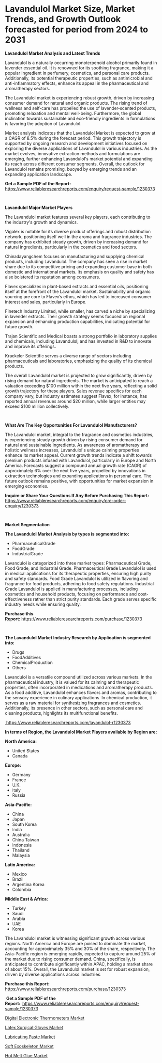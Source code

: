 <p><h1>Lavandulol Market Size, Market Trends, and Growth Outlook forecasted for period from 2024 to 2031</h1></p><p><strong>Lavandulol Market Analysis and Latest Trends</strong></p>
<p><p>Lavandulol is a naturally occurring monoterpenoid alcohol primarily found in lavender essential oil. It is renowned for its soothing fragrance, making it a popular ingredient in perfumery, cosmetics, and personal care products. Additionally, its potential therapeutic properties, such as antimicrobial and anti-inflammatory effects, enhance its appeal in the pharmaceutical and aromatherapy sectors.</p><p>The Lavandulol market is experiencing robust growth, driven by increasing consumer demand for natural and organic products. The rising trend of wellness and self-care has propelled the use of lavender-scented products, promoting relaxation and mental well-being. Furthermore, the global inclination towards sustainable and eco-friendly ingredients in formulations is favoring the adoption of Lavandulol.</p><p>Market analysis indicates that the Lavandulol Market is expected to grow at a CAGR of 8.5% during the forecast period. This growth trajectory is supported by ongoing research and development initiatives focused on exploring the diverse applications of Lavandulol in various industries. As the market evolves, innovative extraction methods and formulations are emerging, further enhancing Lavandulol's market potential and expanding its reach across different consumer segments. Overall, the outlook for Lavandulol remains promising, buoyed by emerging trends and an expanding application landscape.</p></p>
<p><strong>Get a Sample PDF of the Report:&nbsp;</strong> <a href="https://www.reliableresearchreports.com/enquiry/request-sample/1230373?utm_campaign=34&utm_medium=2&utm_source=Github&utm_content=ia&utm_term=07112024&utm_id=lavandulol">https://www.reliableresearchreports.com/enquiry/request-sample/1230373</a></p>
<p>&nbsp;</p>
<p><strong>Lavandulol Major Market Players</strong></p>
<p><p>The Lavandulol market features several key players, each contributing to the industry's growth and dynamics. </p><p>Vigalex is notable for its diverse product offerings and robust distribution network, positioning itself well in the aroma and fragrance industries. The company has exhibited steady growth, driven by increasing demand for natural ingredients, particularly in the cosmetics and food sectors. </p><p>Chinadayangchem focuses on manufacturing and supplying chemical products, including Lavandulol. The company has seen a rise in market share due to its competitive pricing and expanding customer base in both domestic and international markets. Its emphasis on quality and safety has also bolstered its reputation among consumers.</p><p>Flavex specializes in plant-based extracts and essential oils, positioning itself at the forefront of the Lavandulol market. Sustainability and organic sourcing are core to Flavex’s ethos, which has led to increased consumer interest and sales, particularly in Europe.</p><p>Finetech Industry Limited, while smaller, has carved a niche by specializing in lavender extracts. Their growth strategy seems focused on regional expansion and enhancing production capabilities, indicating potential for future growth.</p><p>Trajan Scientific and Medical boasts a strong portfolio in laboratory supplies and chemicals, including Lavandulol, and has invested in R&D to innovate and improve its offerings. </p><p>Krackeler Scientific serves a diverse range of sectors including pharmaceuticals and laboratories, emphasizing the quality of its chemical products.</p><p>The overall Lavandulol market is projected to grow significantly, driven by rising demand for natural ingredients. The market is anticipated to reach a valuation exceeding $100 million within the next five years, reflecting a solid growth trajectory for these players. Sales revenue specifics for each company vary, but industry estimates suggest Flavex, for instance, has reported annual revenues around $20 million, while larger entities may exceed $100 million collectively.</p></p>
<p>&nbsp;</p>
<p><strong>What Are The Key Opportunities For Lavandulol Manufacturers?</strong></p>
<p><p>The Lavandulol market, integral to the fragrance and cosmetics industries, is experiencing steady growth driven by rising consumer demand for natural and sustainable ingredients. As awareness of aromatherapy and holistic wellness increases, Lavandulol's unique calming properties enhance its market appeal. Current growth trends indicate a shift towards premium products infused with Lavandulol, particularly in Europe and North America. Forecasts suggest a compound annual growth rate (CAGR) of approximately 6% over the next five years, propelled by innovations in extraction technologies and expanding applications in personal care. The future outlook remains positive, with opportunities for market expansion in emerging economies.</p></p>
<p><strong>Inquire or Share Your Questions If Any Before Purchasing This Report:</strong> <a href="https://www.reliableresearchreports.com/enquiry/pre-order-enquiry/1230373?utm_campaign=34&utm_medium=2&utm_source=Github&utm_content=ia&utm_term=07112024&utm_id=lavandulol">https://www.reliableresearchreports.com/enquiry/pre-order-enquiry/1230373</a></p>
<p>&nbsp;</p>
<p><strong>Market Segmentation</strong></p>
<p><strong>The Lavandulol Market Analysis by types is segmented into:</strong></p>
<p><ul><li>PharmaceuticalGrade</li><li>FoodGrade</li><li>IndustrialGrade</li></ul></p>
<p><p>Lavandulol is categorized into three market types: Pharmaceutical Grade, Food Grade, and Industrial Grade. Pharmaceutical Grade Lavandulol is used in medical applications for its therapeutic properties, ensuring high purity and safety standards. Food Grade Lavandulol is utilized in flavoring and fragrance for food products, adhering to food safety regulations. Industrial Grade Lavandulol is applied in manufacturing processes, including cosmetics and household products, focusing on performance and cost-effectiveness rather than strict purity standards. Each grade serves specific industry needs while ensuring quality.</p></p>
<p><strong>Purchase this Report:&nbsp;</strong><a href="https://www.reliableresearchreports.com/purchase/1230373?utm_campaign=34&utm_medium=2&utm_source=Github&utm_content=ia&utm_term=07112024&utm_id=lavandulol">https://www.reliableresearchreports.com/purchase/1230373</a></p>
<p>&nbsp;</p>
<p><strong>The Lavandulol Market Industry Research by Application is segmented into:</strong></p>
<p><ul><li>Drugs</li><li>FoodAdditives</li><li>ChemicalProduction</li><li>Others</li></ul></p>
<p><p>Lavandulol is a versatile compound utilized across various markets. In the pharmaceutical industry, it is valued for its calming and therapeutic properties, often incorporated in medications and aromatherapy products. As a food additive, Lavandulol enhances flavors and aromas, contributing to the sensory experience in culinary applications. In chemical production, it serves as a raw material for synthesizing fragrances and cosmetics. Additionally, its presence in other sectors, such as personal care and cleaning products, highlights its multifunctional benefits.</p></p>
<p><a href="https://www.reliableresearchreports.com/lavandulol-r1230373?utm_campaign=34&utm_medium=2&utm_source=Github&utm_content=ia&utm_term=07112024&utm_id=lavandulol">&nbsp;https://www.reliableresearchreports.com/lavandulol-r1230373</a></p>
<p><strong>In terms of Region, the Lavandulol Market Players available by Region are:</strong></p>
<p>
    <p> <strong> North America: </strong>
        <ul>
            <li>United States</li>
            <li>Canada</li>
        </ul>
        </p> 
    <p> <strong> Europe: </strong>
        <ul>
            <li>Germany</li>
            <li>France</li>
            <li>U.K.</li>
            <li>Italy</li>
            <li>Russia</li>
        </ul>
        </p> 
    <p> <strong> Asia-Pacific: </strong>
        <ul>
            <li>China</li>
            <li>Japan</li>
            <li>South Korea</li>
            <li>India</li>
            <li>Australia</li>
            <li>China Taiwan</li>
            <li>Indonesia</li>
            <li>Thailand</li>
            <li>Malaysia</li>
        </ul>
        </p> 
    <p> <strong> Latin America: </strong>
        <ul>
            <li>Mexico</li>
            <li>Brazil</li>
            <li>Argentina Korea</li>
            <li>Colombia</li>
        </ul>
        </p> 
    <p> <strong> Middle East & Africa: </strong>
        <ul>
            <li>Turkey</li>
            <li>Saudi</li>
            <li>Arabia</li>
            <li>UAE</li>
            <li>Korea</li>
        </ul>
    </p>
    </p>
<p><p>The Lavandulol market is witnessing significant growth across various regions. North America and Europe are poised to dominate the market, accounting for approximately 35% and 30% of the share, respectively. The Asia-Pacific region is emerging rapidly, expected to capture around 25% of the market due to rising consumer demand. China, specifically, is anticipated to contribute significantly within APAC, holding a market share of about 15%. Overall, the Lavandulol market is set for robust expansion, driven by diverse applications across industries.</p></p>
<p><strong>Purchase this Report: </strong><a href="https://www.reliableresearchreports.com/purchase/1230373?utm_campaign=34&utm_medium=2&utm_source=Github&utm_content=ia&utm_term=07112024&utm_id=lavandulol">https://www.reliableresearchreports.com/purchase/1230373</a></p>
<p>&nbsp;<strong>Get a Sample PDF of the Report:&nbsp;&nbsp;</strong><a href="https://www.reliableresearchreports.com/enquiry/request-sample/1230373?utm_campaign=34&utm_medium=2&utm_source=Github&utm_content=ia&utm_term=07112024&utm_id=lavandulol">https://www.reliableresearchreports.com/enquiry/request-sample/1230373</a></p>
<p><strong></strong></p>
<p><p><a href="https://issuu.com/reportprime-2/docs/digital-electronic-thermometers-mar_92a305149f41cb?utm_campaign=34&utm_medium=2&utm_source=Github&utm_content=ia&utm_term=07112024&utm_id=lavandulol">Digital Electronic Thermometers Market</a></p><p><a href="https://issuu.com/reportprime-2/docs/latex-surgical-gloves-market-size-2_723e7ee9d2b786?utm_campaign=34&utm_medium=2&utm_source=Github&utm_content=ia&utm_term=07112024&utm_id=lavandulol">Latex Surgical Gloves Market</a></p><p><a href="https://github.com/ryanbell8967/Market-Research-Report-List-1/blob/main/lubricating-paste-market.md?utm_campaign=34&utm_medium=2&utm_source=Github&utm_content=ia&utm_term=07112024&utm_id=lavandulol">Lubricating Paste Market</a></p><p><a href="https://issuu.com/reportprime-2/docs/soft-exoskeleton-market-size-2030.p_931f95e893c938?utm_campaign=34&utm_medium=2&utm_source=Github&utm_content=ia&utm_term=07112024&utm_id=lavandulol">Soft Exoskeleton Market</a></p><p><a href="https://github.com/yoshih12/Market-Research-Report-List-4/blob/main/hot-melt-glue-market.md?utm_campaign=34&utm_medium=2&utm_source=Github&utm_content=ia&utm_term=07112024&utm_id=lavandulol">Hot Melt Glue Market</a></p></p>